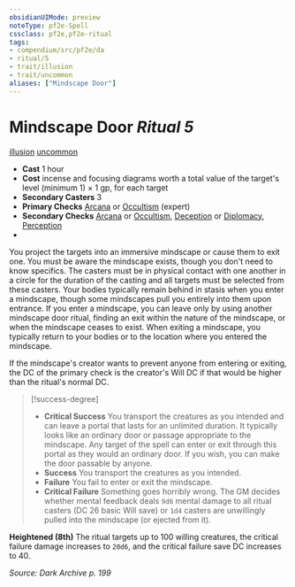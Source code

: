 ```yaml
---
obsidianUIMode: preview
noteType: pf2e-Spell
cssclass: pf2e,pf2e-ritual
tags:
- compendium/src/pf2e/da
- ritual/5
- trait/illusion
- trait/uncommon
aliases: ["Mindscape Door"]
---
```

# Mindscape Door *Ritual 5*  
[illusion](rules/traits/illusion.md "Illusion School Trait")  [uncommon](rules/traits/uncommon.md "Uncommon Rarity Trait")  

- **Cast** 1 hour
- **Cost** incense and focusing diagrams worth a total value of the target's level (minimum 1) × 1 gp, for each target
- **Secondary Casters** 3
- **Primary Checks** [Arcana](compendium/skills.md#Arcana) or [Occultism](compendium/skills.md#Occultism) (expert)
- **Secondary Checks** [Arcana](compendium/skills.md#Arcana) or [Occultism](compendium/skills.md#Occultism), [Deception](compendium/skills.md#Deception) or [Diplomacy](compendium/skills.md#Diplomacy), [Perception](compendium/skills.md#Perception)
- 

You project the targets into an immersive mindscape or cause them to exit one. You must be aware the mindscape exists, though you don't need to know specifics. The casters must be in physical contact with one another in a circle for the duration of the casting and all targets must be selected from these casters. Your bodies typically remain behind in stasis when you enter a mindscape, though some mindscapes pull you entirely into them upon entrance. If you enter a mindscape, you can leave only by using another mindscape door ritual, finding an exit within the nature of the mindscape, or when the mindscape ceases to exist. When exiting a mindscape, you typically return to your bodies or to the location where you entered the mindscape.

If the mindscape's creator wants to prevent anyone from entering or exiting, the DC of the primary check is the creator's Will DC if that would be higher than the ritual's normal DC.

> [!success-degree] 
> - **Critical Success** You transport the creatures as you intended and can leave a portal that lasts for an unlimited duration. It typically looks like an ordinary door or passage appropriate to the mindscape. Any target of the spell can enter or exit through this portal as they would an ordinary door. If you wish, you can make the door passable by anyone.
> - **Success** You transport the creatures as you intended.
> - **Failure** You fail to enter or exit the mindscape.
> - **Critical Failure** Something goes horribly wrong. The GM decides whether mental feedback deals `9d6` mental damage to all ritual casters (DC 26 basic Will save) or `1d4` casters are unwillingly pulled into the mindscape (or ejected from it).

**Heightened (8th)** The ritual targets up to 100 willing creatures, the critical failure damage increases to `20d6`, and the critical failure save DC increases to 40.

*Source: Dark Archive p. 199*